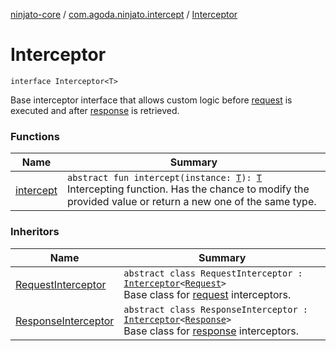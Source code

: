 [ninjato-core](../../index.md) / [com.agoda.ninjato.intercept](../index.md) / [Interceptor](./index.md)

# Interceptor

`interface Interceptor<T>`

Base interceptor interface that allows custom logic before [request](../../com.agoda.ninjato.http/-request/index.md)
is executed and after [response](../../com.agoda.ninjato.http/-response/index.md) is retrieved.

### Functions

| Name | Summary |
|---|---|
| [intercept](intercept.md) | `abstract fun intercept(instance: `[`T`](index.md#T)`): `[`T`](index.md#T)<br>Intercepting function. Has the chance to modify the provided value or return a new one of the same type. |

### Inheritors

| Name | Summary |
|---|---|
| [RequestInterceptor](../-request-interceptor/index.md) | `abstract class RequestInterceptor : `[`Interceptor`](./index.md)`<`[`Request`](../../com.agoda.ninjato.http/-request/index.md)`>`<br>Base class for [request](../../com.agoda.ninjato.http/-request/index.md) interceptors. |
| [ResponseInterceptor](../-response-interceptor/index.md) | `abstract class ResponseInterceptor : `[`Interceptor`](./index.md)`<`[`Response`](../../com.agoda.ninjato.http/-response/index.md)`>`<br>Base class for [response](../../com.agoda.ninjato.http/-response/index.md) interceptors. |
